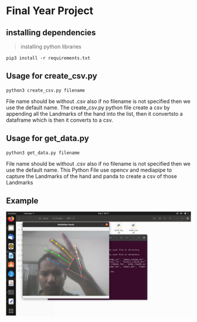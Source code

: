 # Final Year Project

## installing dependencies

> installing python libraries

    pip3 install -r requirements.txt

## Usage for create_csv.py

```
python3 create_csv.py filename
```

File name should be without .csv also if no filename is not specified then we use the default name.
The create_csv.py python file create a csv by appending all the Landmarks of the hand into the list, then it convertsto a dataframe which is then it converts to a csv.

## Usage for get_data.py

    python3 get_data.py filename

File name should be without .csv also if no filename is not specified then we use the default name.
This Python File use opencv and mediapipe to capture the Landmarks of the hand and panda to create a csv of those Landmarks

## Example

![Screenshot](./presentation/screen.png)
